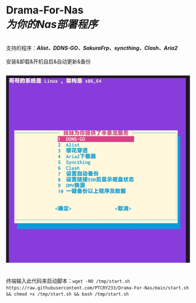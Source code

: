 **Drama-For-Nas**
</br>
***为你的Nas部署程序***
</br>
===
</br>支持的程序：***Alist、DDNS-GO、SakuraFrp、syncthing、Clash、Aria2***</br>
</br>安装&卸载&开机自启&自动更新&备份</br>

![Her](https://raw.githubusercontent.com/PTCRY233/Drama-For-Nas/main/Screenshot_2023-11-05-10-33-59-377_com.termux-edit.jpg)
---
</br>终端输入此代码来启动脚本：`wget -NO /tmp/start.sh https://raw.githubusercontent.com/PTCRY233/Drama-For-Nas/main/start.sh && chmod +x /tmp/start.sh && bash /tmp/start.sh`</br>
